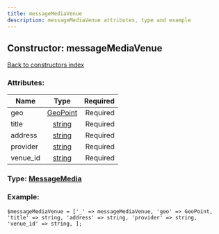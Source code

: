 ```yaml
---
title: messageMediaVenue
description: messageMediaVenue attributes, type and example
---
```

## Constructor: messageMediaVenue  
[Back to constructors index](index.md)



### Attributes:

| Name     |    Type       | Required |
|----------|:-------------:|---------:|
|geo|[GeoPoint](../types/GeoPoint.md) | Required|
|title|[string](../types/string.md) | Required|
|address|[string](../types/string.md) | Required|
|provider|[string](../types/string.md) | Required|
|venue\_id|[string](../types/string.md) | Required|



### Type: [MessageMedia](../types/MessageMedia.md)


### Example:

```
$messageMediaVenue = ['_' => messageMediaVenue, 'geo' => GeoPoint, 'title' => string, 'address' => string, 'provider' => string, 'venue_id' => string, ];
```